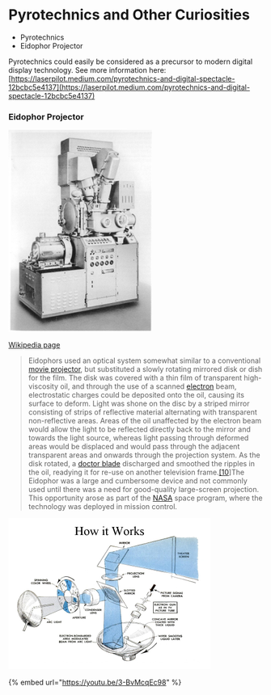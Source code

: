 # Pyrotechnics and Other Curiosities

* Pyrotechnics
* Eidophor Projector

Pyrotechnics could easily be considered as a precursor to modern digital display technology. See more information here: [https://laserpilot.medium.com/pyrotechnics-and-digital-spectacle-12bcbc5e4137](https://laserpilot.medium.com/pyrotechnics-and-digital-spectacle-12bcbc5e4137)

### Eidophor Projector

![](../.gitbook/assets/eidophor-5112.png)

​[Wikipedia page](https://en.wikipedia.org/wiki/Eidophor)​

> Eidophors used an optical system somewhat similar to a conventional [movie projector](https://en.wikipedia.org/wiki/Movie\_projector), but substituted a slowly rotating mirrored disk or dish for the film. The disk was covered with a thin film of transparent high-viscosity oil, and through the use of a scanned [electron](https://en.wikipedia.org/wiki/Electron) beam, electrostatic charges could be deposited onto the oil, causing its surface to deform. Light was shone on the disc by a striped mirror consisting of strips of reflective material alternating with transparent non-reflective areas. Areas of the oil unaffected by the electron beam would allow the light to be reflected directly back to the mirror and towards the light source, whereas light passing through deformed areas would be displaced and would pass through the adjacent transparent areas and onwards through the projection system. As the disk rotated, a [doctor blade](https://en.wikipedia.org/wiki/Doctor\_blade) discharged and smoothed the ripples in the oil, readying it for re-use on another television frame.[\[10](https://en.wikipedia.org/wiki/Eidophor#cite\_note-Ba-10)]The Eidophor was a large and cumbersome device and not commonly used until there was a need for good-quality large-screen projection. This opportunity arose as part of the [NASA](https://en.wikipedia.org/wiki/NASA) space program, where the technology was deployed in mission control.

![How an Eidophor Projector works](<../.gitbook/assets/eidophor-functional-diagram-5115 (2).png>)

{% embed url="https://youtu.be/3-BvMcqEc98" %}
